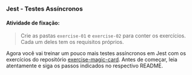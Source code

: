 ### Jest - Testes Assíncronos

####  Atividade de fixação:
> Crie as pastas `exercise-01` e `exercise-02` para conter os exercícios. Cada um deles tem os requisitos próprios.

Agora você vai treinar um pouco mais testes assíncronos em Jest com os exercícios do repositório [exercise-magic-card](https://github.com/tryber/exercise-magic-card). Antes de começar, leia atentamente e siga os passos indicados no respectivo README.

